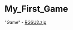 # My_First_Game
"Game" - [RGSU2.zip](https://github.com/ismatulla25/My_First_Game/files/14470774/RGSU2.zip)
